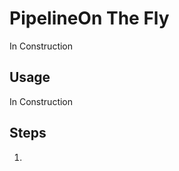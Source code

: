 PipelineOn The Fly
==================

In Construction


Usage
-----

In Construction 


Steps
----------------------------------------------------

1. 
